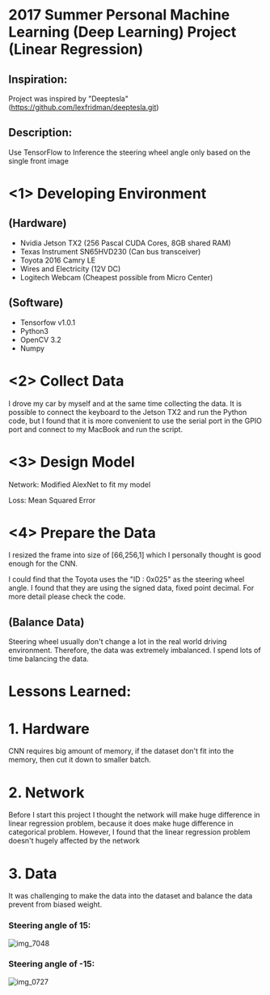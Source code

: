 # 2017 Summer Personal Machine Learning (Deep Learning) Project (Linear Regression)

## Inspiration:
Project was inspired by "Deeptesla" (https://github.com/lexfridman/deeptesla.git)

## Description:
Use TensorFlow to Inference the steering wheel angle only based on the single front image

# <1> Developing Environment

## (Hardware)
- Nvidia Jetson TX2 (256 Pascal CUDA Cores, 8GB shared RAM)
- Texas Instrument SN65HVD230 (Can bus transceiver)
- Toyota 2016 Camry LE
- Wires and Electricity (12V DC)
- Logitech Webcam (Cheapest possible from Micro Center)

## (Software)
- Tensorfow v1.0.1 
- Python3
- OpenCV 3.2
- Numpy

# <2> Collect Data

I drove my car by myself and at the same time collecting the data. It is possible to connect the keyboard to the Jetson TX2 and run the Python code, but I found that it is more convenient to use the serial port in the GPIO port and connect to my MacBook and run the script. 

# <3> Design Model

Network: Modified AlexNet to fit my model

Loss: Mean Squared Error

# <4> Prepare the Data
I resized the frame into size of [66,256,1] which I personally thought is good enough for the CNN. 

I could find that the Toyota uses the "ID : 0x025" as the steering wheel angle. I found that they are using the signed data, fixed point decimal. For more detail please check the code.

## (Balance Data)
Steering wheel usually don't change a lot in the real world driving environment. Therefore, the data was extremely imbalanced. I spend lots of time balancing the data.

# Lessons Learned:

# 1. Hardware
  CNN requires big amount of memory, if the dataset don't fit into the memory, then cut it down to smaller batch.
# 2. Network 
  Before I start this project I thought the network will make huge difference in linear regression problem, because it does make huge difference in categorical problem. However, I found that the linear regression problem doesn't hugely affected by the network
# 3. Data
  It was challenging to make the data into the dataset and balance the data prevent from biased weight.





### Steering angle of 15:

![img_7048](https://user-images.githubusercontent.com/17028674/29476442-a6a2d89c-8429-11e7-95a7-e0ba01185976.JPG)

### Steering angle of -15:

![img_0727](https://user-images.githubusercontent.com/17028674/29476443-a6cc2d14-8429-11e7-8b7f-1f77806bb011.JPG)
